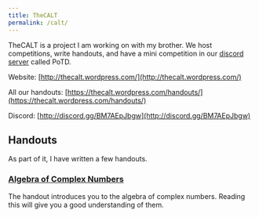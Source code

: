 ```yaml
---
title: TheCALT
permalink: /calt/
---
```


TheCALT is a project I am working on with my brother. We host competitions, write handouts, and have a mini competition in our [discord server](http://discord.gg/BM7AEpJbgw) called PoTD.

Website: [http://thecalt.wordpress.com/](http://thecalt.wordpress.com/)


All our handouts: [https://thecalt.wordpress.com/handouts/](https://thecalt.wordpress.com/handouts/)


Discord: [http://discord.gg/BM7AEpJbgw](http://discord.gg/BM7AEpJbgw)

## Handouts

As part of it, I have written a few handouts.

### [Algebra of Complex Numbers](https://thecalt.wordpress.com/handouts/)


The handout introduces you to the algebra of complex numbers. Reading this will give you a good understanding of them.

